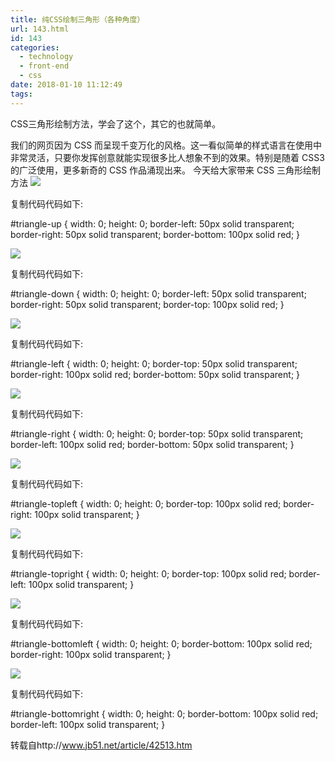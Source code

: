 ```yaml
---
title: 纯CSS绘制三角形（各种角度）
url: 143.html
id: 143
categories:
  - technology
  - front-end
  - css
date: 2018-01-10 11:12:49
tags:
---
```


CSS三角形绘制方法，学会了这个，其它的也就简单。

我们的网页因为 CSS 而呈现千变万化的风格。这一看似简单的样式语言在使用中非常灵活，只要你发挥创意就能实现很多比人想象不到的效果。特别是随着 CSS3 的广泛使用，更多新奇的 CSS 作品涌现出来。 今天给大家带来 CSS 三角形绘制方法 ![](http://files.jb51.net/file_images/article/201310/201310290941121.jpg?201392994443)

复制代码代码如下:

#triangle-up { width: 0; height: 0; border-left: 50px solid transparent; border-right: 50px solid transparent; border-bottom: 100px solid red; }

![](http://files.jb51.net/file_images/article/201310/201310290941322.jpg?201392994757)

复制代码代码如下:

#triangle-down { width: 0; height: 0; border-left: 50px solid transparent; border-right: 50px solid transparent; border-top: 100px solid red; }

![](http://files.jb51.net/file_images/article/201310/201310290941433.jpg?201392994835)

复制代码代码如下:

#triangle-left { width: 0; height: 0; border-top: 50px solid transparent; border-right: 100px solid red; border-bottom: 50px solid transparent; }

![](http://files.jb51.net/file_images/article/201310/201310290941534.jpg?20139299495)

复制代码代码如下:

#triangle-right { width: 0; height: 0; border-top: 50px solid transparent; border-left: 100px solid red; border-bottom: 50px solid transparent; }

![](http://files.jb51.net/file_images/article/201310/201310290942025.jpg?201392994926)

复制代码代码如下:

#triangle-topleft { width: 0; height: 0; border-top: 100px solid red; border-right: 100px solid transparent; }

![](http://files.jb51.net/file_images/article/201310/201310290942136.jpg?201392994948)

复制代码代码如下:

#triangle-topright { width: 0; height: 0; border-top: 100px solid red; border-left: 100px solid transparent; }

![](http://files.jb51.net/file_images/article/201310/201310290942227.jpg?20139299509)

复制代码代码如下:

#triangle-bottomleft { width: 0; height: 0; border-bottom: 100px solid red; border-right: 100px solid transparent; }

![](http://files.jb51.net/file_images/article/201310/201310290942328.jpg?201392995028)

复制代码代码如下:

#triangle-bottomright { width: 0; height: 0; border-bottom: 100px solid red; border-left: 100px solid transparent; }

转载自http://www.jb51.net/article/42513.htm